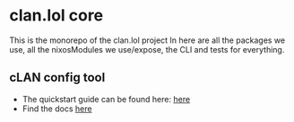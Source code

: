 # clan.lol core

This is the monorepo of the clan.lol project In here are all the packages we
use, all the nixosModules we use/expose, the CLI and tests for everything.

## cLAN config tool

- The quickstart guide can be found here:
  [here](/clan/clan-core/src/branch/main/docs/quickstart.md)
- Find the docs [here](/clan/clan-core/src/branch/main/docs/clan-config.md)
